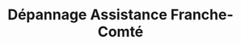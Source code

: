 ---
title: "Dépannage Assistance Franche-Comté"
url: /villersexel/depannage-assistance-franche-comte/
shop: réparation de voitures
---